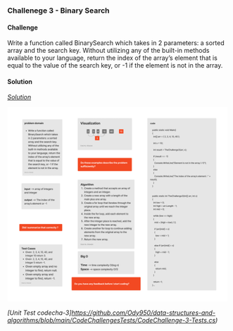 



### Challenege 3 - Binary Search
#### Challenge
Write a function called BinarySearch which takes in 2 parameters: a sorted array and the search key. Without utilizing any of the built-in methods available to your language, return the index of the array’s element that is equal to the value of the search key, or -1 if the element is not in the array.
#### Solution
*[Solution](https://github.com/Ody950/data-structures-and-algorithms/blob/main/CodeChallenges/Code.Challenges3.cs)*

<img src="./assets/ch3.jpg" style="width: 500px;">

*[Unit Test codecha-3]https://github.com/Ody950/data-structures-and-algorithms/blob/main/CodeChallengesTests/CodeChallenge-3-Tests.cs)*



